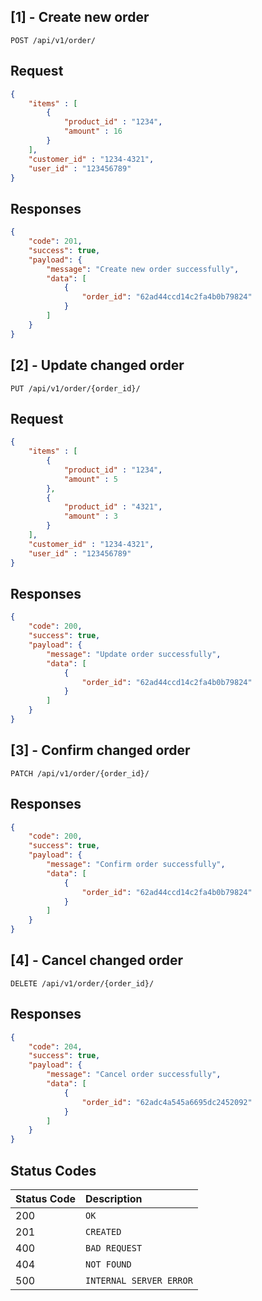 ## [1] - Create new order

```http
POST /api/v1/order/
```

## Request
```json
{
    "items" : [ 
        {
            "product_id" : "1234",
            "amount" : 16
        }
    ],
    "customer_id" : "1234-4321",
    "user_id" : "123456789"
}
```

## Responses

```json
{
    "code": 201,
    "success": true,
    "payload": {
        "message": "Create new order successfully",
        "data": [
            {
                "order_id": "62ad44ccd14c2fa4b0b79824"
            }
        ]
    }
}
```

## [2] - Update changed order

```http
PUT /api/v1/order/{order_id}/
```

## Request
```json
{
    "items" : [ 
        {
            "product_id" : "1234",
            "amount" : 5
        },
        {
            "product_id" : "4321",
            "amount" : 3
        }
    ],
    "customer_id" : "1234-4321",
    "user_id" : "123456789"
}
```

## Responses

```json
{
    "code": 200,
    "success": true,
    "payload": {
        "message": "Update order successfully",
        "data": [
            {
                "order_id": "62ad44ccd14c2fa4b0b79824"
            }
        ]
    }
}
```

## [3] - Confirm changed order

```http
PATCH /api/v1/order/{order_id}/
```

## Responses

```json
{
    "code": 200,
    "success": true,
    "payload": {
        "message": "Confirm order successfully",
        "data": [
            {
                "order_id": "62ad44ccd14c2fa4b0b79824"
            }
        ]
    }
}
```

## [4] - Cancel changed order

```http
DELETE /api/v1/order/{order_id}/
```

## Responses

```json
{
    "code": 204,
    "success": true,
    "payload": {
        "message": "Cancel order successfully",
        "data": [
            {
                "order_id": "62adc4a545a6695dc2452092"
            }
        ]
    }
}
```

## Status Codes

| Status Code | Description |
| :--- | :--- |
| 200 | `OK` |
| 201 | `CREATED` |
| 400 | `BAD REQUEST` |
| 404 | `NOT FOUND` |
| 500 | `INTERNAL SERVER ERROR` |